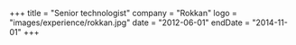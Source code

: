 +++
title = "Senior technologist"
company = "Rokkan"
logo = "images/experience/rokkan.jpg"
date = "2012-06-01"
endDate = "2014-11-01"
+++
